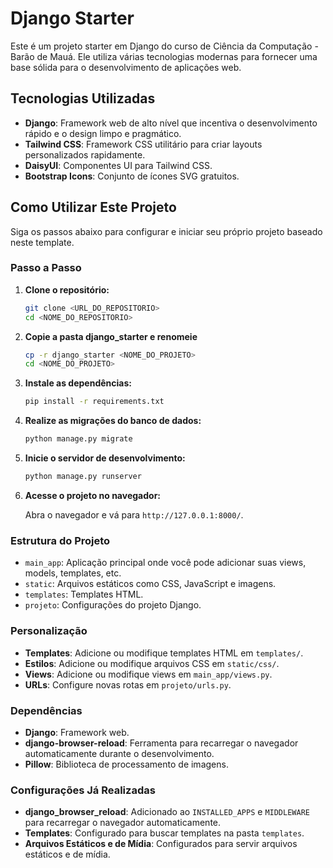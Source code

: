 # Django Starter

Este é um projeto starter em Django do curso de Ciência da Computação - Barão de Mauá. Ele utiliza várias tecnologias modernas para fornecer uma base sólida para o desenvolvimento de aplicações web.

## Tecnologias Utilizadas

- **Django**: Framework web de alto nível que incentiva o desenvolvimento rápido e o design limpo e pragmático.
- **Tailwind CSS**: Framework CSS utilitário para criar layouts personalizados rapidamente.
- **DaisyUI**: Componentes UI para Tailwind CSS.
- **Bootstrap Icons**: Conjunto de ícones SVG gratuitos.

## Como Utilizar Este Projeto

Siga os passos abaixo para configurar e iniciar seu próprio projeto baseado neste template.

### Passo a Passo

1. **Clone o repositório:**

    ```sh
    git clone <URL_DO_REPOSITORIO>
    cd <NOME_DO_REPOSITORIO>
    ```

2. **Copie a pasta django_starter e renomeie**

    ```sh
    cp -r django_starter <NOME_DO_PROJETO>
    cd <NOME_DO_PROJETO>
    ```

3. **Instale as dependências:**

    ```sh
    pip install -r requirements.txt
    ```

4. **Realize as migrações do banco de dados:**

    ```sh
    python manage.py migrate
    ```

5. **Inicie o servidor de desenvolvimento:**

    ```sh
    python manage.py runserver
    ```

6. **Acesse o projeto no navegador:**

    Abra o navegador e vá para `http://127.0.0.1:8000/`.

### Estrutura do Projeto

- `main_app`: Aplicação principal onde você pode adicionar suas views, models, templates, etc.
- `static`: Arquivos estáticos como CSS, JavaScript e imagens.
- `templates`: Templates HTML.
- `projeto`: Configurações do projeto Django.

### Personalização

- **Templates**: Adicione ou modifique templates HTML em `templates/`.
- **Estilos**: Adicione ou modifique arquivos CSS em `static/css/`.
- **Views**: Adicione ou modifique views em `main_app/views.py`.
- **URLs**: Configure novas rotas em `projeto/urls.py`.

### Dependências

- **Django**: Framework web.
- **django-browser-reload**: Ferramenta para recarregar o navegador automaticamente durante o desenvolvimento.
- **Pillow**: Biblioteca de processamento de imagens.

### Configurações Já Realizadas

- **django_browser_reload**: Adicionado ao `INSTALLED_APPS` e `MIDDLEWARE` para recarregar o navegador automaticamente.
- **Templates**: Configurado para buscar templates na pasta `templates`.
- **Arquivos Estáticos e de Mídia**: Configurados para servir arquivos estáticos e de mídia.

